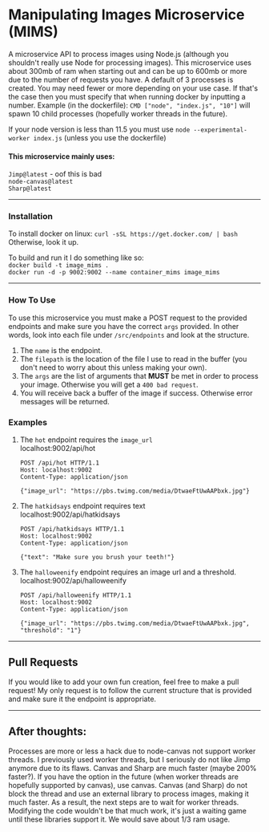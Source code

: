 # Manipulating Images Microservice (MIMS)
A microservice API to process images using Node.js (although you shouldn't really use Node for processing images).
This microservice uses about 300mb of ram when starting out and can be up to 600mb or more due to the number of requests you have.
A default of 3 processes is created. You may need fewer or more depending on your use case. If that's the case then you must specify that when running
docker by inputting a number. Example (in the dockerfile): `CMD ["node", "index.js", "10"]` will spawn 10 child processes (hopefully worker threads in the future).

If your node version is less than 11.5 you must use `node --experimental-worker index.js` (unless you use the dockerfile)

#### This microservice mainly uses:
`Jimp@latest` - oof this is bad \
`node-canvas@latest` \
`Sharp@latest`

___

### Installation
To install docker on linux: `curl -sSL https://get.docker.com/ | bash`
Otherwise, look it up.

To build and run it I do something like so: \
`docker build -t image_mims .` \
`docker run -d -p 9002:9002 --name container_mims image_mims`

___

### How To Use
To use this microservice you must make a POST request to the provided endpoints and make sure you have
the correct `args` provided. In other words, look into each file under `/src/endpoints` and look at the structure.

1) The `name` is the endpoint.
2) The `filepath` is the location of the file I use to read in the buffer (you don't need to worry about this unless making your own).
3) The `args` are the list of arguments that **MUST** be met in order to process your image. Otherwise you will get a `400 bad request`.
4) You will receive back a buffer of the image if success. Otherwise error messages will be returned.

### Examples

1) The `hot` endpoint requires the `image_url` \
localhost:9002/api/hot
    ```$xslt
    POST /api/hot HTTP/1.1
    Host: localhost:9002
    Content-Type: application/json
    
    {"image_url": "https://pbs.twimg.com/media/DtwaeFtUwAAPbxk.jpg"}
    ```

2) The `hatkidsays` endpoint requires text \
localhost:9002/api/hatkidsays
    ```$xslt
    POST /api/hatkidsays HTTP/1.1
    Host: localhost:9002
    Content-Type: application/json
    
    {"text": "Make sure you brush your teeth!"}
    ```
3) The `halloweenify` endpoint requires an image url and a threshold. \
localhost:9002/api/halloweenify

    ```$xslt
    POST /api/halloweenify HTTP/1.1
    Host: localhost:9002
    Content-Type: application/json

    {"image_url": "https://pbs.twimg.com/media/DtwaeFtUwAAPbxk.jpg", "threshold": "1"}
    ```

___

## Pull Requests
If you would like to add your own fun creation, feel free to make a pull request!
My only request is to follow the current structure that is provided and make sure it the endpoint is appropriate.

___

## After thoughts: 
Processes are more or less a hack due to node-canvas not support worker threads.
I previously used worker threads, but I seriously do not like Jimp anymore due to its flaws.
Canvas and Sharp are much faster (maybe 200% faster?).
If you have the option in the future (when worker threads are hopefully supported by canvas), use canvas.
Canvas (and Sharp) do not block the thread and use an external library to process images, making it much faster.
As a result, the next steps are to wait for worker threads. Modifying the code wouldn't be that much work, it's just a
waiting game until these libraries support it. We would save about 1/3 ram usage.


